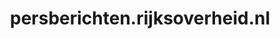 ---
layout: post
title:  "persberichten.rijksoverheid.nl"
internal_url:  "/dutchgov/persberichten.rijksoverheid.nl.html"
categories: dutchgov
---